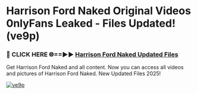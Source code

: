 # Harrison Ford Naked Original Videos 0nlyFans Leaked - Files Updated! (ve9p)

<h3>🔴 CLICK HERE 🌐==►► <a href="https://tinyurl.com/up5wt9bj" rel="nofollow">Harrison Ford Naked Updated Files</a></h3>

Get Harrison Ford Naked and all content. Now you can access all videos and pictures of Harrison Ford Naked. New Updated Files 2025!

[![ve9p](https://i.imgur.com/ABiUzMV.gif)](https://tinyurl.com/up5wt9bj)
